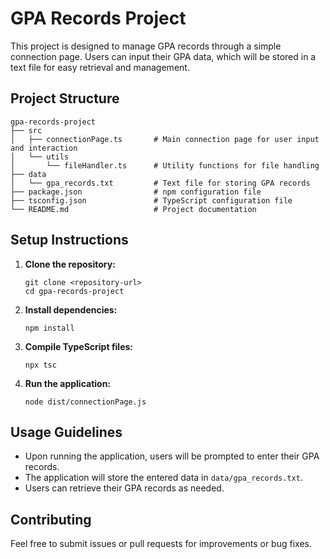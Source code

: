 # GPA Records Project

This project is designed to manage GPA records through a simple connection page. Users can input their GPA data, which will be stored in a text file for easy retrieval and management.

## Project Structure

```
gpa-records-project
├── src
│   ├── connectionPage.ts       # Main connection page for user input and interaction
│   └── utils
│       └── fileHandler.ts      # Utility functions for file handling
├── data
│   └── gpa_records.txt         # Text file for storing GPA records
├── package.json                # npm configuration file
├── tsconfig.json               # TypeScript configuration file
└── README.md                   # Project documentation
```

## Setup Instructions

1. **Clone the repository:**
   ```
   git clone <repository-url>
   cd gpa-records-project
   ```

2. **Install dependencies:**
   ```
   npm install
   ```

3. **Compile TypeScript files:**
   ```
   npx tsc
   ```

4. **Run the application:**
   ```
   node dist/connectionPage.js
   ```

## Usage Guidelines

- Upon running the application, users will be prompted to enter their GPA records.
- The application will store the entered data in `data/gpa_records.txt`.
- Users can retrieve their GPA records as needed.

## Contributing

Feel free to submit issues or pull requests for improvements or bug fixes.